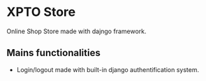 # XPTO Store

Online Shop Store made with dajngo framework.

## Mains functionalities
* Login/logout made with built-in django authentification system.
